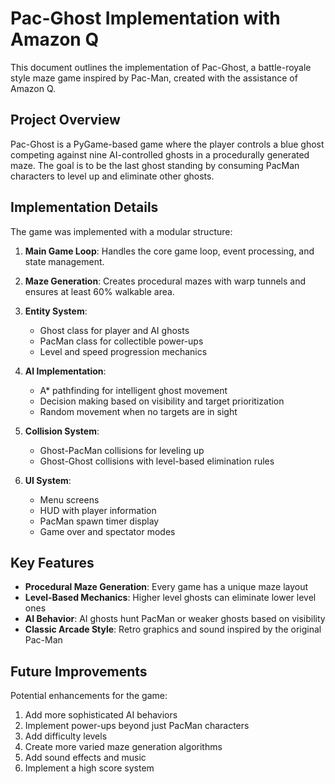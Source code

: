 # Pac-Ghost Implementation with Amazon Q

This document outlines the implementation of Pac-Ghost, a battle-royale style maze game inspired by Pac-Man, created with the assistance of Amazon Q.

## Project Overview

Pac-Ghost is a PyGame-based game where the player controls a blue ghost competing against nine AI-controlled ghosts in a procedurally generated maze. The goal is to be the last ghost standing by consuming PacMan characters to level up and eliminate other ghosts.

## Implementation Details

The game was implemented with a modular structure:

1. **Main Game Loop**: Handles the core game loop, event processing, and state management.

2. **Maze Generation**: Creates procedural mazes with warp tunnels and ensures at least 60% walkable area.

3. **Entity System**: 
   - Ghost class for player and AI ghosts
   - PacMan class for collectible power-ups
   - Level and speed progression mechanics

4. **AI Implementation**:
   - A* pathfinding for intelligent ghost movement
   - Decision making based on visibility and target prioritization
   - Random movement when no targets are in sight

5. **Collision System**:
   - Ghost-PacMan collisions for leveling up
   - Ghost-Ghost collisions with level-based elimination rules

6. **UI System**:
   - Menu screens
   - HUD with player information
   - PacMan spawn timer display
   - Game over and spectator modes

## Key Features

- **Procedural Maze Generation**: Every game has a unique maze layout
- **Level-Based Mechanics**: Higher level ghosts can eliminate lower level ones
- **AI Behavior**: AI ghosts hunt PacMan or weaker ghosts based on visibility
- **Classic Arcade Style**: Retro graphics and sound inspired by the original Pac-Man

## Future Improvements

Potential enhancements for the game:

1. Add more sophisticated AI behaviors
2. Implement power-ups beyond just PacMan characters
3. Add difficulty levels
4. Create more varied maze generation algorithms
5. Add sound effects and music
6. Implement a high score system
